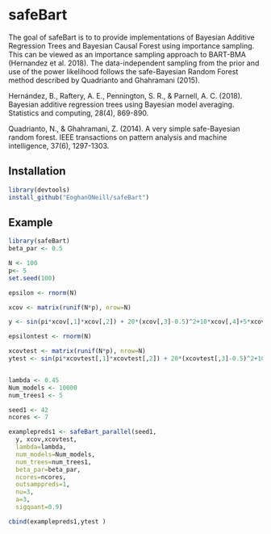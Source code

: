 # safeBart

<!-- badges: start -->
<!-- badges: end -->

The goal of safeBart is to to provide implementations of Bayesian Additive Regression Trees and Bayesian Causal Forest using importance sampling. This can be viewed as an importance sampling approach to BART-BMA (Hernandez et al. 2018). The data-independent sampling from the prior and use of the power likelihood follows the safe-Bayesian Random Forest method described by Quadrianto and Ghahramani (2015).

Hernández, B., Raftery, A. E., Pennington, S. R., & Parnell, A. C. (2018). Bayesian additive regression trees using Bayesian model averaging. Statistics and computing, 28(4), 869-890.

Quadrianto, N., & Ghahramani, Z. (2014). A very simple safe-Bayesian random forest. IEEE transactions on pattern analysis and machine intelligence, 37(6), 1297-1303.

## Installation

``` r
library(devtools)
install_github("EoghanONeill/safeBart")
```

## Example


``` r
library(safeBart)
beta_par <- 0.5

N <- 100
p<- 5
set.seed(100)

epsilon <- rnorm(N)

xcov <- matrix(runif(N*p), nrow=N)

y <- sin(pi*xcov[,1]*xcov[,2]) + 20*(xcov[,3]-0.5)^2+10*xcov[,4]+5*xcov[,5]+epsilon

epsilontest <- rnorm(N)

xcovtest <- matrix(runif(N*p), nrow=N)
ytest <- sin(pi*xcovtest[,1]*xcovtest[,2]) + 20*(xcovtest[,3]-0.5)^2+10*xcovtest[,4]+5*xcovtest[,5]+epsilontest


lambda <- 0.45
Num_models <- 10000
num_trees1 <- 5

seed1 <- 42
ncores <- 7

examplepreds1 <- safeBart_parallel(seed1,
  y, xcov,xcovtest,
  lambda=lambda,
  num_models=Num_models,
  num_trees=num_trees1,
  beta_par=beta_par,
  ncores=ncores,
  outsamppreds=1,
  nu=3,
  a=3,
  sigquant=0.9)

cbind(examplepreds1,ytest )
```

